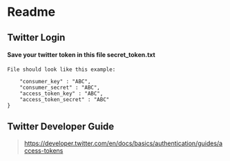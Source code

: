 # Readme

## Twitter Login
#### Save your twitter token in this file secret_token.txt
	
	File should look like this example:

``` {
	"consumer_key" : "ABC",
	"consumer_secret" : "ABC",
	"access_token_key" : "ABC",
	"access_token_secret" : "ABC"
}
```

## Twitter Developer Guide
> https://developer.twitter.com/en/docs/basics/authentication/guides/access-tokens
